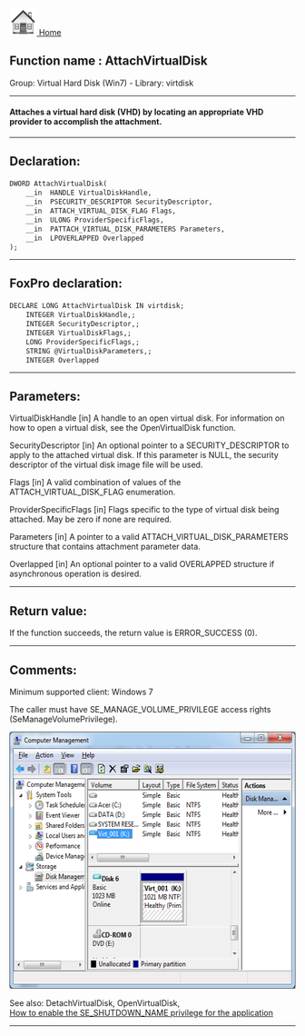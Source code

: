 [<img src="../../images/home.png"> Home ](https://github.com/VFPX/Win32API)  

## Function name : AttachVirtualDisk
Group: Virtual Hard Disk (Win7) - Library: virtdisk    
***  


#### Attaches a virtual hard disk (VHD) by locating an appropriate VHD provider to accomplish the attachment.
***  


## Declaration:
```foxpro  
DWORD AttachVirtualDisk(
	__in  HANDLE VirtualDiskHandle,
	__in  PSECURITY_DESCRIPTOR SecurityDescriptor,
	__in  ATTACH_VIRTUAL_DISK_FLAG Flags,
	__in  ULONG ProviderSpecificFlags,
	__in  PATTACH_VIRTUAL_DISK_PARAMETERS Parameters,
	__in  LPOVERLAPPED Overlapped
);  
```  
***  


## FoxPro declaration:
```foxpro  
DECLARE LONG AttachVirtualDisk IN virtdisk;
	INTEGER VirtualDiskHandle,;
	INTEGER SecurityDescriptor,;
	INTEGER VirtualDiskFlags,;
	LONG ProviderSpecificFlags,;
	STRING @VirtualDiskParameters,;
	INTEGER Overlapped  
```  
***  


## Parameters:
VirtualDiskHandle [in]
A handle to an open virtual disk. For information on how to open a virtual disk, see the OpenVirtualDisk function.

SecurityDescriptor [in]
An optional pointer to a SECURITY_DESCRIPTOR to apply to the attached virtual disk. If this parameter is NULL, the security descriptor of the virtual disk image file will be used.

Flags [in]
A valid combination of values of the ATTACH_VIRTUAL_DISK_FLAG enumeration.

ProviderSpecificFlags [in]
Flags specific to the type of virtual disk being attached. May be zero if none are required.

Parameters [in]
A pointer to a valid ATTACH_VIRTUAL_DISK_PARAMETERS structure that contains attachment parameter data.

Overlapped [in]
An optional pointer to a valid OVERLAPPED structure if asynchronous operation is desired.  
***  


## Return value:
If the function succeeds, the return value is ERROR_SUCCESS (0).  
***  


## Comments:
Minimum supported client: Windows 7  
  
The caller must have SE_MANAGE_VOLUME_PRIVILEGE access rights (SeManageVolumePrivilege).  
  
<img src="images/compmgmt_virtdisk.png" width=568 height=452>  
  
See also: DetachVirtualDisk, OpenVirtualDisk,  
<a href="?example=552">How to enable the SE_SHUTDOWN_NAME privilege for the application</a>  
  
***  


